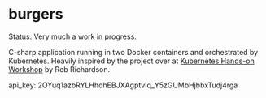 # burgers
Status: Very much a work in progress.

C-sharp application running in two Docker containers and orchestrated by Kubernetes. Heavily inspired by the project over at [Kubernetes Hands-on Workshop](https://github.com/robrich/kubernetes-hands-on-workshop) by Rob Richardson.


api_key: 2OYuq1azbRYLHhdhEBJXAgptvlq_Y5zGUMbHjbbxTudj4rga
